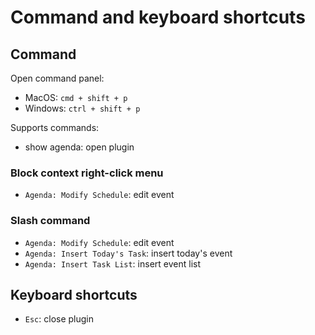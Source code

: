 # Command and keyboard shortcuts

## Command

Open command panel:
- MacOS: `cmd + shift + p`
- Windows: `ctrl + shift + p`

Supports commands:
- show agenda: open plugin

### Block context right-click menu
- `Agenda: Modify Schedule`: edit event

### Slash command
- `Agenda: Modify Schedule`: edit event
- `Agenda: Insert Today's Task`: insert today's event
- `Agenda: Insert Task List`: insert event list

## Keyboard shortcuts

- `Esc`: close plugin
